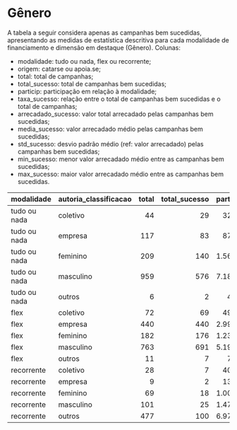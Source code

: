 # Gênero

A tabela a seguir considera apenas as campanhas bem sucedidas, apresentando as medidas
de estatística descritiva para cada modalidade de financiamento e dimensão em destaque
(Gênero). Colunas:
- modalidade: tudo ou nada, flex ou recorrente;
- origem: catarse ou apoia.se;
- total: total de campanhas;
- total_sucesso: total de campanhas bem sucedidas;
- particip: participação em relação à modalidade;
- taxa_sucesso: relação entre o total de campanhas bem sucedidas e o total de campanhas;
- arrecadado_sucesso: valor total arrecadado pelas campanhas bem sucedidas;
- media_sucesso: valor arrecadado médio pelas campanhas bem sucedidas;
- std_sucesso: desvio padrão médio (ref: valor arrecadado) pelas campanhas bem sucedidas;
- min_sucesso: menor valor arrecadado médio entre as campanhas bem sucedidas;
- max_sucesso: maior valor arrecadado médio entre as campanhas bem sucedidas.


| modalidade   | autoria_classificacao   |   total |   total_sucesso |   particip |   taxa_sucesso |   arrecadado_sucesso |   media_sucesso |   std_sucesso |   min_sucesso |   max_sucesso |
|:-------------|:------------------------|--------:|----------------:|-----------:|---------------:|---------------------:|----------------:|--------------:|--------------:|--------------:|
| tudo ou nada | coletivo                |      44 |              29 |      329,6 |         6.590,9 |            710.060,78 |        24.484,85 |      25.328,68 |       4.520,87 |     111.934,90 |
| tudo ou nada | empresa                 |     117 |              83 |      876,4 |         7.094,0 |           4.257.136,76 |        51.290,80 |      65.495,08 |         54,54 |     264.585,91 |
| tudo ou nada | feminino                |     209 |             140 |     1.565,5 |         6.698,6 |           3.881.052,70 |        27.721,81 |      48.958,87 |         41,82 |     537.544,55 |
| tudo ou nada | masculino               |     959 |             576 |     7.183,5 |         6.006,3 |          15.212.724,00 |        26.410,98 |      40.119,88 |         94,90 |     679.297,66 |
| tudo ou nada | outros                  |       6 |               2 |       44,9 |         3.333,3 |              2.305,58 |         1.152,79 |        803,09 |        584,92 |       1.720,66 |
| flex         | coletivo                |      72 |              69 |      490,5 |         9.583,3 |           1.479.515,33 |        21.442,25 |      34.235,40 |         29,81 |     169.836,91 |
| flex         | empresa                 |     440 |             440 |     2.997,3 |        10.000,0 |           9.259.515,00 |        21.044,35 |      46.143,04 |         34,74 |     708.972,78 |
| flex         | feminino                |     182 |             176 |     1.239,8 |         9.670,3 |           1.145.985,99 |         6.511,28 |       6.521,40 |         35,53 |      29.736,69 |
| flex         | masculino               |     763 |             691 |     5.197,5 |         9.056,4 |           6.465.887,70 |         9.357,29 |      27.421,05 |         10,77 |     442.290,11 |
| flex         | outros                  |      11 |               7 |       74,9 |         6.363,6 |             11.227,92 |         1.603,99 |       2.112,50 |         42,36 |       5.515,84 |
| recorrente   | coletivo                |      28 |               7 |      409,4 |         2.500,0 |              1.146,91 |          163,84 |        138,02 |         32,56 |        353,58 |
| recorrente   | empresa                 |       9 |               2 |      131,6 |         2.222,2 |              1.022,28 |          511,14 |         38,60 |        483,84 |        538,44 |
| recorrente   | feminino                |      69 |              18 |     1.008,8 |         2.608,7 |              5.551,37 |          308,41 |        399,36 |          7,15 |       1.753,37 |
| recorrente   | masculino               |     101 |              25 |     1.476,6 |         2.475,2 |              9.304,80 |          372,19 |        661,58 |          6,10 |       2.998,54 |
| recorrente   | outros                  |     477 |             100 |     6.973,7 |         2.096,4 |             26.161,60 |          261,62 |        711,52 |          1,09 |       5.087,08 |

